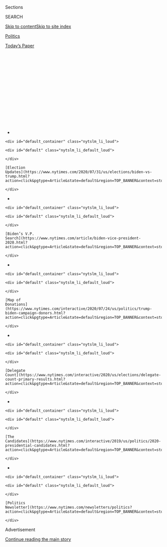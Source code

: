 <div id="app">

<div>

<div>

<div>

<div class="NYTAppHideMasthead css-1q2w90k e1suatyy0">

<div class="section css-ui9rw0 e1suatyy2">

<div class="css-eph4ug er09x8g0">

<div class="css-6n7j50">

</div>

<span class="css-1dv1kvn">Sections</span>

<div class="css-10488qs">

<span class="css-1dv1kvn">SEARCH</span>

</div>

[Skip to content](#site-content)[Skip to site
index](#site-index)

</div>

<div id="masthead-section-label" class="css-1wr3we4 eaxe0e00">

[Politics](https://www.nytimes.com/section/politics)

</div>

<div class="css-10698na e1huz5gh0">

</div>

</div>

<div id="masthead-bar-one" class="section hasLinks css-15hmgas e1csuq9d3">

<div class="css-uqyvli e1csuq9d0">

</div>

<div class="css-1uqjmks e1csuq9d1">

</div>

<div class="css-9e9ivx">

[](https://myaccount.nytimes.com/auth/login?response_type=cookie&client_id=vi)

</div>

<div class="css-1bvtpon e1csuq9d2">

[Today’s
Paper](https://www.nytimes.com/section/todayspaper)

</div>

</div>

</div>

</div>

<div data-aria-hidden="false">

<div id="site-content" data-role="main">

<div>

<div class="css-1aor85t" style="opacity:0.000000001;z-index:-1;visibility:hidden">

<div class="css-1hqnpie">

<div class="css-epjblv">

<span class="css-17xtcya">[Politics](/section/politics)</span><span class="css-x15j1o">|</span><span class="css-fwqvlz">Trump
Adds to Playbook of Stoking White Fear and
Resentment</span>

</div>

<div class="css-k008qs">

<div class="css-1iwv8en">

<span class="css-18z7m18"></span>

<div>

</div>

</div>

<span class="css-1n6z4y">https://nyti.ms/3iKs5cm</span>

<div class="css-1705lsu">

<div class="css-4xjgmj">

<div class="css-4skfbu" data-role="toolbar" data-aria-label="Social Media Share buttons, Save button, and Comments Panel with current comment count" data-testid="share-tools">

  - 
  - 
  - 
  - 
    
    <div class="css-6n7j50">
    
    </div>

  - 
  - 

</div>

</div>

</div>

</div>

</div>

</div>

<div id="NYT_TOP_BANNER_REGION" class="css-13pd83m">

<div>

<div id="styln-elections-notifications-menu" class="section interactive-content interactive-size-medium css-1edisqu">

<div class="css-17ih8de interactive-body">

<div class="nytslm_innerContainer" data-aria-live="polite">

<div class="nytslm_title">

</div>

  - 
    
    <div id="default_container" class="nytslm_li_loud">
    
    <div id="default" class="nytslm_li_default_loud">
    
    </div>
    
    [Election
    Updates](https://www.nytimes.com/2020/07/31/us/elections/biden-vs-trump.html?action=click&pgtype=Article&state=default&region=TOP_BANNER&context=storylines_menu)
    
    </div>

  - 
    
    <div id="default_container" class="nytslm_li_loud">
    
    <div id="default" class="nytslm_li_default_loud">
    
    </div>
    
    [Biden’s V.P.
    Search](https://www.nytimes.com/article/biden-vice-president-2020.html?action=click&pgtype=Article&state=default&region=TOP_BANNER&context=storylines_menu)
    
    </div>

  - 
    
    <div id="default_container" class="nytslm_li_loud">
    
    <div id="default" class="nytslm_li_default_loud">
    
    </div>
    
    [Map of
    Donations](https://www.nytimes.com/interactive/2020/07/24/us/politics/trump-biden-campaign-donors.html?action=click&pgtype=Article&state=default&region=TOP_BANNER&context=storylines_menu)
    
    </div>

  - 
    
    <div id="default_container" class="nytslm_li_loud">
    
    <div id="default" class="nytslm_li_default_loud">
    
    </div>
    
    [Delegate
    Count](https://www.nytimes.com/interactive/2020/us/elections/delegate-count-primary-results.html?action=click&pgtype=Article&state=default&region=TOP_BANNER&context=storylines_menu)
    
    </div>

  - 
    
    <div id="default_container" class="nytslm_li_loud">
    
    <div id="default" class="nytslm_li_default_loud">
    
    </div>
    
    [The
    Candidates](https://www.nytimes.com/interactive/2019/us/politics/2020-presidential-candidates.html?action=click&pgtype=Article&state=default&region=TOP_BANNER&context=storylines_menu)
    
    </div>

  - 
    
    <div id="default_container" class="nytslm_li_loud">
    
    <div id="default" class="nytslm_li_default_loud">
    
    </div>
    
    [Politics
    Newsletter](https://www.nytimes.com/newsletters/politics?action=click&pgtype=Article&state=default&region=TOP_BANNER&context=storylines_menu)
    
    </div>

</div>

</div>

</div>

</div>

</div>

<div id="top-wrapper" class="css-1sy8kpn">

<div id="top-slug" class="css-l9onyx">

Advertisement

</div>

[Continue reading the main
story](#after-top)

<div class="ad top-wrapper" style="text-align:center;height:100%;display:block;min-height:250px">

<div id="top" class="place-ad" data-position="top" data-size-key="top">

</div>

</div>

<div id="after-top">

</div>

</div>

<div>

<div id="sponsor-wrapper" class="css-1hyfx7x">

<div id="sponsor-slug" class="css-19vbshk">

Supported by

</div>

[Continue reading the main
story](#after-sponsor)

<div id="sponsor" class="ad sponsor-wrapper" style="text-align:center;height:100%;display:block">

</div>

<div id="after-sponsor">

</div>

</div>

<div class="css-186x18t">

</div>

<div class="css-1vkm6nb ehdk2mb0">

# Trump Adds to Playbook of Stoking White Fear and Resentment

</div>

With a defense of Confederate flags and a false accusation against a
Black NASCAR driver, Bubba Wallace, President Trump is focusing on
racial and cultural flash points to appeal to his base.

<div class="css-79elbk" data-testid="photoviewer-wrapper">

<div class="css-z3e15g" data-testid="photoviewer-wrapper-hidden">

</div>

<div class="css-1a48zt4 ehw59r15" data-testid="photoviewer-children">

![<span class="css-16f3y1r e13ogyst0" data-aria-hidden="true">Many
Republicans have watched President Trump’s impact on Senate races with
alarm, worried about his focus on stoking white fear instead of
addressing the spread of the
coronavirus. </span><span class="css-cnj6d5 e1z0qqy90" itemprop="copyrightHolder"><span class="css-1ly73wi e1tej78p0">Credit...</span><span><span>Cheriss
May for The New York
Times</span></span></span>](https://static01.nyt.com/images/2020/07/07/us/politics/07a3_conversation/merlin_174247971_86379e04-4c12-469d-a94d-3ae2a278a996-articleLarge.jpg?quality=75&auto=webp&disable=upscale)

</div>

</div>

<div class="css-18e8msd">

<div class="css-vp77d3 epjyd6m0">

<div class="css-hus3qt ey68jwv0" data-aria-hidden="true">

[![Maggie
Haberman](https://static01.nyt.com/images/2018/07/12/multimedia/author-maggie-haberman/author-maggie-haberman-thumbLarge.png
"Maggie Haberman")](https://www.nytimes.com/by/maggie-haberman)

</div>

<div class="css-1baulvz">

By [<span class="css-1baulvz last-byline" itemprop="name">Maggie
Haberman</span>](https://www.nytimes.com/by/maggie-haberman)

</div>

</div>

  - 
    
    <div class="css-ld3wwf e16638kd2">
    
    July 6,
    2020
    
    </div>

  - 
    
    <div class="css-4xjgmj">
    
    <div class="css-d8bdto" data-role="toolbar" data-aria-label="Social Media Share buttons, Save button, and Comments Panel with current comment count" data-testid="share-tools">
    
      - 
      - 
      - 
      - 
        
        <div class="css-6n7j50">
        
        </div>
    
      - 
      - 
    
    </div>
    
    </div>

</div>

</div>

<div class="section meteredContent css-1r7ky0e" name="articleBody" itemprop="articleBody">

<div class="css-1fanzo5 StoryBodyCompanionColumn">

<div class="css-53u6y8">

[President
Trump](https://www.nytimes.com/interactive/2020/us/elections/donald-trump.html)
mounted an explicit defense of the [Confederate
flag](https://www.nytimes.com/2020/07/17/us/politics/pentagon-trump-confederate-symbols.html)
on Monday, suggesting that NASCAR had made a mistake in banning it from
its auto racing events, while falsely accusing a top Black driver,
Darrell Wallace Jr., of perpetrating a hoax involving a noose found in
his garage.

The remarks are part of a pattern. Almost every day in the last two
weeks, Mr. Trump has sought to stoke white fear and resentment,
portraying himself as a protector of an old order that polls show much
of America believes perpetuates entrenched racism and wants to move
beyond.

Two weeks ago, the president [retweeted a
video](https://www.nytimes.com/2020/06/28/us/politics/trump-white-power-video-racism.html)
of a supporter shouting “white power” at a retirement community filled
with older people whom he wants to win over. Last week, [he wrote that
he was
reviewing](https://www.nytimes.com/2020/07/01/us/politics/trump-obama-housing-discrimination.html)
a fair housing regulation that is aimed at eliminating racial housing
disparities in the suburbs, but that he said would have a “devastating
impact” on those communities — a play to white suburbanites whose votes
would be crucial to his re-election.

On Monday, he also tweeted his displeasure with sports teams that are
reviewing the appropriateness of nicknames that are offensive to Native
Americans, seeking to curry favor with Americans who believe political
correctness has gone too far. He has invoked fear of crime with tweets
about sanctuary cities and crime rates in New York and Chicago, and has
spoken of preserving “our heritage,” picking up the language of those
who want to honor the Confederacy.

</div>

</div>

<div class="css-1fanzo5 StoryBodyCompanionColumn">

<div class="css-53u6y8">

For many Republicans who are watching [the president’s impact on Senate
races](https://www.nytimes.com/2020/06/25/us/politics/trump-senate-republicans-poll.html)
with alarm, his focus on racial and cultural flash points — and not on
the [surge of the
coronavirus](https://www.nytimes.com/2020/07/06/world/coronavirus-updates.html)
in many states — is distressing.

“This is part of the same selfish, divide-and-conquer strategy that
helped the president get elected in 2016,” said Carlos Curbelo, a former
Republican congressman from Florida who has been critical of Mr. Trump.
“Of course that strategy worked for much of the president’s base, and
it certainly benefited him in the past, but it’s selfish in the sense
that it is extremely damaging for Republicans in swing states, in swing
districts.”

Mr. Curbelo added, “It’s always been clear, but this is a reminder that
the president looks out for himself first, second and
third.”

<div id="NYT_MAIN_CONTENT_1_REGION" class="css-9tf9ac">

<div>

<div id="styln-nfldraft-updates-block" class="section interactive-content interactive-size-medium css-1ftcdic">

<div class="css-17ih8de interactive-body">

<div id="styln-briefing-block" data-asset-id="">

<div class="briefing-block-header-section">

# [Latest Updates: 2020 Election](https://www.nytimes.com/2020/07/31/us/elections/biden-vs-trump.html?action=click&pgtype=Article&state=default&region=MAIN_CONTENT_1&context=storylines_live_updates)

<div class="briefing-block-ts">

Updated 2020-08-01T01:26:45.732Z

</div>

</div>

  - [Kamala Harris, a top vice-presidential contender, confronts double
    standards.](https://www.nytimes.com/2020/07/31/us/elections/biden-vs-trump.html?action=click&pgtype=Article&state=default&region=MAIN_CONTENT_1&context=storylines_live_updates#link-29fdff45)
  - [Karen Bass and Susan Rice are rising on Biden’s vice-presidential
    shortlist.](https://www.nytimes.com/2020/07/31/us/elections/biden-vs-trump.html?action=click&pgtype=Article&state=default&region=MAIN_CONTENT_1&context=storylines_live_updates#link-13ec3d9c)
  - [Trump says Russian bounties to kill U.S. troops ‘never took
    place.’](https://www.nytimes.com/2020/07/31/us/elections/biden-vs-trump.html?action=click&pgtype=Article&state=default&region=MAIN_CONTENT_1&context=storylines_live_updates#link-49e9a016)

<div class="briefing-block-footer">

<div class="briefing-block-footer-meta">

[See more
updates](https://www.nytimes.com/2020/07/31/us/elections/biden-vs-trump.html?action=click&pgtype=Article&state=default&region=MAIN_CONTENT_1&context=storylines_live_updates)

</div>

</div>

</div>

</div>

</div>

</div>

</div>

Mr. Trump’s inflammatory behavior shows how out of step he is with
[shifting national sentiment on racial
justice](https://www.nytimes.com/interactive/2020/06/10/upshot/black-lives-matter-attitudes.html),
as big corporations, sports leagues and cultural institutions express
greater solidarity with Black Americans protesting systemic racism. Even
some Republicans have been open to discussions about removing
Confederate statues.

While NASCAR and other organizations have moved to retire symbols of the
Confederacy, and [lawmakers in Mississippi
voted](https://www.nytimes.com/2020/06/28/us/mississippi-flag-confederacy.html?searchResultPosition=4)
to bring down the state flag featuring the Confederate battle emblem,
Mr. Trump continues to cast himself as a defender of the history of the
American South, despite its stains of slavery and oppression. He has
called the phrase “Black Lives Matter” a “symbol of hate,” and he has
repeatedly tried to depict pockets of violence during protests against
entrenched racism as representative of the protest movement as a whole.

</div>

</div>

<div class="css-1fanzo5 StoryBodyCompanionColumn">

<div class="css-53u6y8">

Mr. Trump also [delivered official
speeches](https://www.nytimes.com/2020/07/04/us/politics/trump-mt-rushmore.html)
over the weekend that emphasized defending American historical figures
like George Washington and some abolitionists, though he avoided
explicit references to totems of the Confederacy.

But on Monday he was back invoking the Confederacy, with his reference
to NASCAR’s ban on Confederate flags, while also attacking Mr. Wallace,
the only Black driver on NASCAR’s top circuit.

Mr. Wallace, nicknamed “Bubba,” had called for NASCAR to ban the flag
from its events, and the sport agreed to prohibit it from its races and
its properties. At the start of race week at the Talladega Superspeedway
in Alabama last month, a member of Mr. Wallace’s racing team [found a
noose](https://www.nytimes.com/2020/06/26/sports/autoracing/nascar-noose-bubba-wallace.html)
hanging in the driver’s garage stall and reported it to NASCAR.

“Has @BubbaWallace apologized to all of those great NASCAR drivers &
officials who came to his aid, stood by his side, & were willing to
sacrifice everything for him, only to find out that the whole thing was
just another HOAX? That & Flag decision has caused lowest ratings
EVER\!” Mr. Trump
[posted](https://twitter.com/realDonaldTrump/status/1280117571874951170)
on Twitter on Monday.

</div>

</div>

<div class="css-79elbk" data-testid="photoviewer-wrapper">

<div class="css-z3e15g" data-testid="photoviewer-wrapper-hidden">

</div>

<div class="css-1a48zt4 ehw59r15" data-testid="photoviewer-children">

![<span class="css-16f3y1r e13ogyst0" data-aria-hidden="true">Bubba
Wallace before a race at Pocono Raceway in Long Pond, Pa., last
month.</span><span class="css-cnj6d5 e1z0qqy90" itemprop="copyrightHolder"><span class="css-1ly73wi e1tej78p0">Credit...</span><span>Matt
Slocum/Associated
Press</span></span>](https://static01.nyt.com/images/2020/07/06/us/politics/06trump-flag/merlin_174019152_e177c971-1985-42c0-9688-d2322639b1de-articleLarge.jpg?quality=75&auto=webp&disable=upscale)

</div>

</div>

<div class="css-1fanzo5 StoryBodyCompanionColumn">

<div class="css-53u6y8">

Kayleigh McEnany, the White House press secretary, offered a contorted
defense of Mr. Trump’s tweet about the Confederate flag and Mr. Wallace
during an early afternoon briefing.

She insisted Mr. Trump was being taken out of context, and invoked
Jussie Smollet, the Black television actor known for his role on the TV
series “Empire,” who is facing charges that he lied to the authorities
about a hate crime attack that detectives said he had staged last year
in Chicago.

</div>

</div>

<div class="css-1fanzo5 StoryBodyCompanionColumn">

<div class="css-53u6y8">

No one has credibly suggested Mr. Wallace manufactured the noose that
was discovered in his garage stall by a colleague. F.B.I. officials
[later
found](https://www.nytimes.com/2020/06/23/sports/autoracing/bubba-wallace-noose-nascar.html)
that the knot had been tied into the rope as early as October 2019, well
before anyone would have known that Mr. Wallace would be assigned that
stall [for the
race](https://www.nytimes.com/2020/06/22/sports/autoracing/bubba-wallace-noose-nascar.html).

Ms. McEnany claimed that the original reports about the incident painted
NASCAR members as “racist individuals who were roaming around and
engaging in a crime.”

But Mr. Trump received pushback from Senator Lindsey Graham, Republican
of South Carolina and an informal adviser to the president, who said
Monday that he disagreed with Mr. Trump’s tweet.

“They’re trying to grow the sport,” Mr. Graham said, [according to the
CNN reporter Manu
Raju](https://twitter.com/mkraju/status/1280165407740104709), referring
to NASCAR’s ban on Confederate flags, [which it announced last
month](https://www.nytimes.com/2020/06/10/sports/autoracing/nascar-confederate-flags.html?searchResultPosition=1).
“And I’ve lived in South Carolina all my life and if you’re in business,
the Confederate flag is not a good way to grow your business.”

Mr. Graham, who is facing a strong challenge from Jaime Harrison, a
Black Democrat, in his re-election bid, said that “one way you grow the
sport is you take images that divide us and ask that they not be brought
into the venue. That makes sense to me.” He said that Mr. Wallace did
not have “anything to apologize for,” and that his fellow drivers should
be applauded for supporting him.

“I would be looking to celebrate that kind of attitude more than being
worried about it being a hoax,” Mr. Graham said, according to Mr. Raju.

(Mr. Trump was also wrong in his tweet in characterizing NASCAR’s
television audience as having fallen to its “lowest ratings EVER\!” The
broadcast of Sunday’s Brickyard 400 was seen by about 4.3 million
viewers, a 39 percent increase from the average NASCAR race that aired
on NBC last year, according to Nielsen.)

</div>

</div>

<div class="css-1fanzo5 StoryBodyCompanionColumn">

<div class="css-53u6y8">

Later on Monday, Mr. Trump added another inflammatory tweet, weighing in
on recent announcements [by the Washington
Redskins](https://www.nytimes.com/2020/07/03/sports/football/washington-redskins-nickname-nfl.html)
of the N.F.L. and [the Cleveland
Indians](https://www.nytimes.com/2020/07/03/sports/baseball/cleveland-indians-name-change.html)
of Major League Baseball that the teams would review their names. While
many Native Americans and other advocates for change consider the names
deeply offensive, Mr. Trump baselessly claimed that Native Americans
would be “very angry” about the potential changes.

“They name teams out of STRENGTH, not weakness, but now the Washington
Redskins & Cleveland Indians, two fabled sports franchises, look like
they are going to be changing their names in order to be politically
correct,” Mr. Trump
[tweeted](https://www.nytimes.com/2020/07/06/sports/football/washington-team-name-change.html).
He added a jab at a favorite target, Senator Elizabeth Warren, who [has
apologized](https://www.nytimes.com/2019/08/19/us/politics/elizabeth-warren-native-american.html)
for her past claims of Native ancestry. “Indians, like Elizabeth Warren,
must be very angry right now,” the president wrote.

Eleven minutes later, Mr. Trump again referred to the coronavirus as the
“China Virus,” a phrase that [critics say is racist, xenophobic and
harmful to
Asian-Americans](https://www.nytimes.com/2020/03/18/us/politics/china-virus.html).

Mr. Trump’s tweets came just days after he delivered [a divisive speech
at Mount
Rushmore](https://www.nytimes.com/2020/07/03/us/politics/trump-coronavirus-mount-rushmore.html?action=click&module=RelatedLinks&pgtype=Article)
in South Dakota as part of the July 4 holiday, in which he denounced
Democrats as radical anarchists and said that children are taught in
schools to “hate” the United States. In that address he avoided
specifically mentioning anything related to Confederate monuments.

He talked more generally about efforts to take down statues across the
country, conflating what is primarily an attempt to remove statues of
Confederate generals with others questioning monuments to people like
George Washington and Thomas Jefferson.

“Angry mobs are trying to tear down statues of our founders, deface our
most sacred memorials, and unleash a wave of violent crime in our
cities,” Mr. Trump said in the speech. “Many of these people have no
idea why they are doing this, but some know exactly what they are
doing.”

Some of Mr. Trump’s advisers have tried to persuade him to focus less
explicitly on statues of Confederate generals, given that he is taking
an unpopular position. But after sticking to the script in his Friday
night speech, he was clear about his support for the Confederate flag in
his tweet on Monday.

Michael M. Grynbaum contributed reporting from New
York.

</div>

</div>

<div>

</div>

</div>

<div>

</div>

<div>

</div>

<div id="NYT_BELOW_MAIN_CONTENT_REGION">

<div>

<div id="STLYN_guide_v1_STYLN_guide_a" class="section css-l08pwh interactive-content interactive-size-medium">

<div class="css-17ih8de interactive-body">

<div class="g-story g-freebird g-max-limit" data-preview-slug="styln-scroll-guide">

</div>

<div id="g-electionguide-id" class="g-electionguide">

<div class="g-electionguide-container">

<div class="g-electionguide-wrapper">

<div class="g-electionguide-logo">

</div>

# Our 2020 Election Guide

Updated July 31, 2020

  - 
    
    -----
    
    ## The Latest
    
      - President Trump’s assault on the Postal Service is intersecting
        with his attacks on mail-in voting. [Voting rights groups say it
        is a recipe for
        disaster.](https://www.nytimes.com/2020/07/31/us/politics/trump-usps-mail-delays.html?action=click&pgtype=Article&state=default&region=BELOW_MAIN_CONTENT&context=storylines_guide)

  - 
    
    -----
    
    ## Biden’s V.P. Search
    
      - [Here are 13
        women](https://www.nytimes.com/article/biden-vice-president-2020.html?action=click&pgtype=Article&state=default&region=BELOW_MAIN_CONTENT&context=storylines_guide)
        who have been under consideration to be Joe Biden’s running
        mate, and why each might be chosen — and might not be.

  - 
    
    -----
    
    ## Keep Up With Our Coverage
    
      - Get an
        [email](https://www.nytimes.com/newsletters/politics?action=click&pgtype=Article&state=default&region=BELOW_MAIN_CONTENT&context=storylines_guide)
        recapping the day’s news
    
    <!-- end list -->
    
      - Download our mobile app on
        [iOS](https://apps.apple.com/us/app/nytimes/id284862083?ls=1&mat_click_id=5c79ae7455014fd1bd66b5610c05b8f2-20191112-16948&referrer=mat_click_id%3D5c79ae7455014fd1bd66b5610c05b8f2-20191112-16948%26link_click_id%3D722930677036718082)
        and
        [Android](http://a.localytics.com/android?id=com.nytimes.android&referrer=utm_source%3Dother_nyt_mobile_web%26utm_medium%3DWeb%2520page%26utm_term%3DGeneral%2520Mobile%2520Page%26utm_campaign%3DNYT%2520Mobile%2520General%2520Page)
        and turn on Breaking News and Politics alerts

</div>

</div>

</div>

</div>

</div>

</div>

</div>

<div>

</div>

<div>

<div id="bottom-wrapper" class="css-1ede5it">

<div id="bottom-slug" class="css-l9onyx">

Advertisement

</div>

[Continue reading the main
story](#after-bottom)

<div id="bottom" class="ad bottom-wrapper" style="text-align:center;height:100%;display:block;min-height:90px">

</div>

<div id="after-bottom">

</div>

</div>

</div>

</div>

</div>

## Site Index

<div>

</div>

## Site Information Navigation

  - [© <span>2020</span> <span>The New York Times
    Company</span>](https://help.nytimes.com/hc/en-us/articles/115014792127-Copyright-notice)

<!-- end list -->

  - [NYTCo](https://www.nytco.com/)
  - [Contact
    Us](https://help.nytimes.com/hc/en-us/articles/115015385887-Contact-Us)
  - [Work with us](https://www.nytco.com/careers/)
  - [Advertise](https://nytmediakit.com/)
  - [T Brand Studio](http://www.tbrandstudio.com/)
  - [Your Ad
    Choices](https://www.nytimes.com/privacy/cookie-policy#how-do-i-manage-trackers)
  - [Privacy](https://www.nytimes.com/privacy)
  - [Terms of
    Service](https://help.nytimes.com/hc/en-us/articles/115014893428-Terms-of-service)
  - [Terms of
    Sale](https://help.nytimes.com/hc/en-us/articles/115014893968-Terms-of-sale)
  - [Site
    Map](https://spiderbites.nytimes.com)
  - [Help](https://help.nytimes.com/hc/en-us)
  - [Subscriptions](https://www.nytimes.com/subscription?campaignId=37WXW)

</div>

</div>

</div>

</div>
